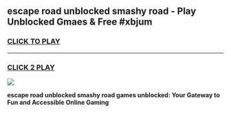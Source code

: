 
## escape road unblocked smashy road - Play Unblocked Gmaes & Free #xbjum
<h3>
<a href="https://news.freeplayer.one?title=escape_road_unblocked_smashy_road&ref=27F">CLICK TO PLAY</a></h3>
<hr>

<h3>
<a href="https://news.freeplayer.one?title=escape_road_unblocked_smashy_road&ref=27F">CLICK 2 PLAY</a>
  
</h3>

<a href="https://news.freeplayer.one?title=escape_road_unblocked_smashy_road&ref=27F/"><img src="https://clearcache.store/games.png"></a>


**escape road unblocked smashy road games unblocked: Your Gateway to Fun and Accessible Online Gaming**
